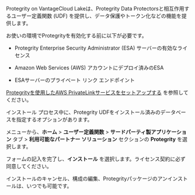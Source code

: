 Protegrity on VantageCloud Lakeは、Protegrity Data Protectorsと相互作用するユーザー定義関数 (UDF) を提供し、データ保護やトークン化などの機能を提供します。

お使いの環境でProtegrityを有効化する前に以下が必要です。

-   Protegrity Enterprise Security Administrator (ESA) サーバーの有効なライセンス


-   Amazon Web Services (AWS) アカウントにデプロイ済みのESA


-   ESAサーバーのプライベート リンク エンドポイント


[Protegrityを使用したAWS PrivateLinkサービスをセットアップする](https://docs.teradata.com/access/sources/dita/topic?dita:topicPath=clt1707128377930.dita&utm_source=console&utm_medium=iph) を参照してください。

インストール プロセス中に、Protegrity UDFをインストール済みのデータベースを指定するオプションがあります。

メニューから、**ホーム** > **ユーザー定義関数** > **サードパーティ製アプリケーション** タブ > **利用可能なパートナー ソリューション** セクションの **Protegrity** を選択します。

フォームの記入を完了し、**インストール** を選択します。ライセンス契約に必ず同意してください。

インストールのキャンセル、構成の編集、Protegrityパッケージのアンインストールは、いつでも可能です。

